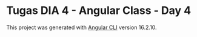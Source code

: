 # Tugas DIA 4 - Angular Class - Day 4

This project was generated with [Angular CLI](https://github.com/angular/angular-cli) version 16.2.10.

